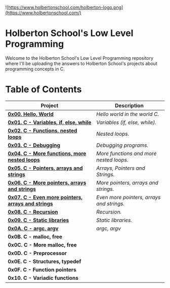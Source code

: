 ![https://www.holbertonschool.com/holberton-logo.png](https://www.holbertonschool.com/)

# Holberton School's Low Level Programming #

Welcome to the Holberton School's Low Level Programming repository where I'll be uploading the answers to Holberton School's projects about programming concepts in C. 

# **Table of Contents** #

| **Project**                                                                            | **Description**                                 |
| -------------------------------------------------------------------------------------- | ----------------------------------------------- |
| **[0x00. Hello, World](./0x00-hello_world)**                                           | *Hello world in the world C.*                   |
| **[0x01. C - Variables, if, else, while](./0x01-variables_if_else_while)**             | *Variables (if, else, while).*                  |
| **[0x02. C - Functions, nested loops](./0x02-functions_nested_loops)**                 | *Nested loops.*                                 |
| **[0x03. C - Debugging](./0x03-debugging)**                                            | *Debugging programs.*                           |
| **[0x04. C - More functions, more nested loops](./0x04-more_functions_nested_loops)**  | *More functions and more nested loops.*         |
| **[0x05. C - Pointers, arrays and strings](./0x05-pointers_arrays_strings)**           | *Arrays, Pointers and Strings.*                 |
| **[0x06. C - More pointers, arrays and strings](./0x06-pointers_arrays_strings)**      | *More pointers, arrays and strings.*            |
| **[0x07. C - Even more pointers, arrays and strings](./0x07-pointers_arrays_strings)** | *Even more pointers, arrays and strings.*       |
| **[0x08. C - Recursion](./0x08-recursion)**                                            | *Recursion.*                                    |
| **[0x09. C - Static libraries](./0x09-static_libraries)**                              | *Static libraries.*                             |
| **[0x0A. C - argc, argv](./0x0A-argc_argv)**                                           | *argc, argv*                                    |
| **0x0B. C - malloc, free**                                                             |                                                 |
| **0x0C. C - More malloc, free**                                                        |                                                 |
| **0x0D. C - Preprocessor**                                                             |                                                 |
| **0x0E. C - Structures, typedef**                                                      |                                                 |
| **0x0F. C - Function pointers**                                                        |                                                 |
| **0x10. C - Variadic functions**                                                       |                                                 |

